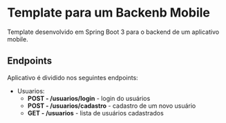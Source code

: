 # Template para um Backenb Mobile

Template desenvolvido em Spring Boot 3 para o backend de um aplicativo mobile.

## Endpoints

Aplicativo é dividido nos seguintes endpoints:

- Usuarios:
  - **POST - /usuarios/login** - login do usuários 
  - **POST - /usuarios/cadastro** - cadastro de um novo usuário 
  - **GET - /usuarios** - lista de usuários cadastrados
  
